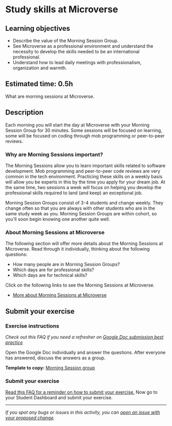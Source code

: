 # Study skills at Microverse

## Learning objectives

- Describe the value of the Morning Session Group.
- See Microverse as a professional environment and understand the necessity to develop the skills needed to be an international professional.
- Understand how to lead daily meetings with professionalism, organization and warmth.

## Estimated time: 0.5h

What are morning sessions at Microverse.

## Description

Each morning you will start the day at Microverse with your Morning Session Group for 30 minutes. Some sessions will be focused on learning, some will be focused on coding through mob programming or peer-to-peer reviews.

### Why are Morning Sessions important?

The Morning Sessions allow you to learn important skills related to software development. Mob programming and peer-to-peer code reviews are very common in the tech environment. Practicing these skills on a weekly basis will allow you be experts in this by the time you apply for your dream job. At the same time, two sessions a week will focus on helping you develop the professional skills required to land (and keep) an exceptional job.

Morning Session Groups consist of 3-4 students and change weekly. They change often so that you are always with other students who are in the same study week as you. Morning Session Groups are within cohort, so you'll soon begin knowing one another quite well.

### About Morning Sessions at Microverse

The following section will offer more details about the Morning Sessions at Microverse. Read through it individually, thinking about the following questions:

- How many people are in Morning Session Groups?
- Which days are for professional skills?
- Which days are for technical skills?

Click on the following links to see the Morning Sessions at Microverse.

- [More about Morning Sessions at Microverse](about-morning-sessions-at-microverse.md)

## Submit your exercise

### Exercise instructions

*Check out this FAQ if you need a refresher on [Google Doc submission best practice](https://microverse.zendesk.com/hc/en-us/articles/360063156813)*

Open the Google Doc individually and answer the questions. After everyone has answered, discuss the answers as a group.

**Template to copy:** [Morning Session group](https://docs.google.com/document/d/10C6h-8Dg0bAecqFmW_2ogaYLszCpWRteWe5ApFEtF2c/edit?usp=sharing)

### Submit your exercise

[Read this FAQ for a reminder on how to submit your exercise.](https://microverse.zendesk.com/hc/en-us/articles/360061344234) Now go to your Student Dashboard and submit your exercise.


------

_If you spot any bugs or issues in this activity, you can [open an issue with your proposed change](https://github.com/microverseinc/curriculum-transversal-skills/blob/main/git-github/articles/open_issue.md)._